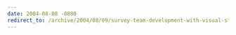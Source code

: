 ```yaml
---
date: 2004-08-08 -0800
redirect_to: /archive/2004/08/09/survey-team-development-with-visual-studio-net-and-visual-sourcesafe.aspx/
---
```


